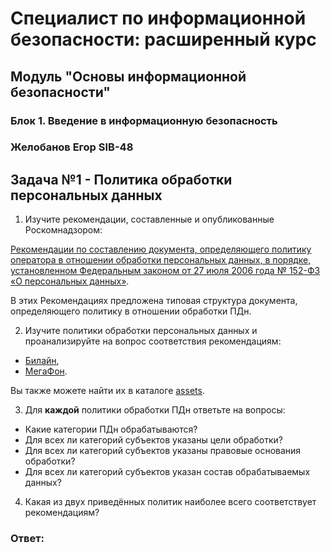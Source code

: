# Специалист по информационной безопасности: расширенный курс
## Модуль "Основы информационной безопасности"
### Блок 1. Введение в информационную безопасность
### Желобанов Егор SIB-48

## Задача №1 - Политика обработки персональных данных

1. Изучите рекомендации, составленные и опубликованные Роскомнадзором:

 [Рекомендации по составлению документа, определяющего политику оператора в отношении обработки персональных данных, в порядке, установленном Федеральным законом от 27 июля 2006 года № 152-ФЗ «О персональных данных»](assets/Rekomendacii31072017.docx).

 В этих Рекомендациях предложена типовая структура документа, определяющего политику в отношении обработки ПДн. 

2. Изучите политики обработки персональных данных и проанализируйте на вопрос соответствия рекомендациям:

 * [Билайн](assets/beeline.pdf),
 * [МегаФон](assets/megafon.pdf).

  Вы также можете найти их в каталоге [assets](assets).


3. Для **каждой** политики обработки ПДн ответьте на вопросы:

 * Какие категории ПДн обрабатываются?
 * Для всех ли категорий субъектов указаны цели обработки?
 * Для всех ли категорий субъектов указаны правовые основания обработки?
 * Для всех ли категорий субъектов указан состав обрабатываемых данных?

4.  Какая из двух приведённых политик наиболее всего соответствует рекомендациям?

### Ответ: